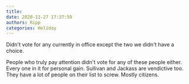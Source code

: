 ```yaml
---
title: 
date: 2020-11-27 17:37:59
authors: Ripp
categories: Holiday
---
```


 Didn't vote for any currently in office except the two we didn't have a choice. 

People who truly pay attention didn't vote for any of these people either.  Every one in it for personal gain. Sullivan and Jackass are vendictive too. They have a lot of people on their list to screw. Mostly citizens.
